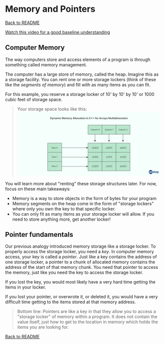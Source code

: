 # Memory and Pointers

[Back to README](README.md)

[Watch this video for a good baseline understanding](https://www.youtube.com/watch?v=zaittayn5hw)

## Computer Memory

The way computers store and access elements of a program is through something called memory management.

The computer has a large store of memory, called the heap. Imagine this as a storage facility. You can rent one or more storage lockers (think of these like the _segments of memory_) and fill with as many items as you can fit. 

For this example, you reserve a storage locker of 10' by 10' by 10' or 1000 cubic feet of storage space. 

> Your storage space looks like this:
 ![alttext](.img/memory.png)

You will learn more about "renting" these storage structures later. For now, focus on these main takeaways:
- Memory is a way to store objects in the form of bytes for your program
- Memory segments on the heap come in the form of "storage lockers" where only you own the key to that specific locker.
- You can only fit as many items as your storage locker will allow. If you need to store anything more, get another locker!

## Pointer fundamentals

Our previous analogy introduced memory storage like a storage locker. To properly access the storage locker, you need a _key_. In computer memory access, your key is called a _pointer_. Just like a key contains the address of one storage locker, a pointer to a chunk of allocated memory contains the address of the start of that memory chunk. You need that pointer to access the memory, just like you need the key to access the storage locker.

If you lost the key, you would most likely have a very hard time getting the items in your locker. 

If you lost your pointer, or overwrote it, or deleted it, you would have a very difficult time getting to the items stored at that memory address.

> Bottom line: Pointers are like a key in that they allow you to access a "storage locker" of memory within a program. It does not contain the value itself, just how to get to the location in memory which holds the items you are looking for.

[Back to README](README.md)